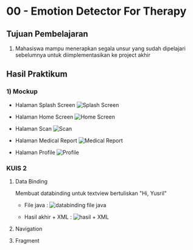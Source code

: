 # 00 - Emotion Detector For Therapy

## Tujuan Pembelajaran

1. Mahasiswa mampu menerapkan segala unsur yang sudah dipelajari sebelumnya untuk diimplementasikan ke project akhir


## Hasil Praktikum

### 1) Mockup

- Halaman Splash Screen
![Splash Screen](img/Splash_Screen.png)

- Halaman Home Screen
![Home Screen](img/Home_Screen.png)

- Halaman Scan
![Scan](img/Halaman_Scan.png)

- Halaman Medical Report
![Medical Report](img/Halaman_Medical_Report.png)

- Halaman Profile
![Profile](img/Halaman_Profile.png)

### KUIS 2

1. Data Binding

    Membuat databinding untuk textview bertuliskan "Hi, Yusril"

    - File java : 
    ![databinding file java](img/databinding_java.png)

    - Hasil akhir + XML :
    ![hasil + XML](img/databinding_hasil.png)
    
2. Navigation


3. Fragment

